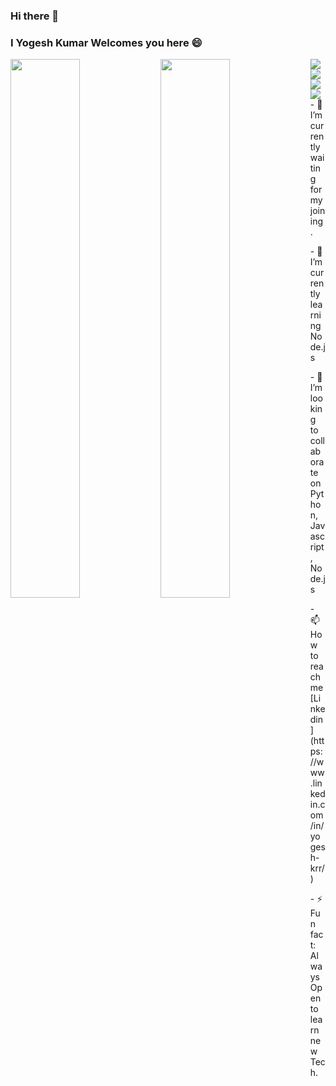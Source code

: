 ### Hi there 👋
### I Yogesh Kumar Welcomes you here 😄

<img align="left" style="width:47%" src="https://github-readme-stats.vercel.app/api?username=yogeshsingh2672000&show_icons=true&theme=radical" />
<img align="left" style="width:47%" src="https://github-readme-stats.vercel.app/api/top-langs/?username=anuraghazra&layout=compact" />
 
<img align="left" src="https://img.shields.io/badge/python-3670A0?style=for-the-badge&logo=python&logoColor=ffdd54" />
<img align="left" src="https://img.shields.io/badge/node.js-6DA55F?style=for-the-badge&logo=node.js&logoColor=white" />
<img align="left" src="https://img.shields.io/badge/javascript-%23323330.svg?style=for-the-badge&logo=javascript&logoColor=%23F7DF1E" />
<img align="left" src="https://img.shields.io/badge/express.js-%23404d59.svg?style=for-the-badge&logo=express&logoColor=%2361DAFB" />
<img src="" />
<div style="margin-top:20px">
<p>- 🔭 I’m currently waiting for my joining.</p>
<p>- 🌱 I’m currently learning Node.js</p>
<p>- 👯 I’m looking to collaborate on Python, Javascript, Node.js</p>
<p>- 📫 How to reach me [Linkedin](https://www.linkedin.com/in/yogesh-krr/)</p>
<p>- ⚡ Fun fact: Always Open to learn new Tech. </p>
</div>

<!--
**yogeshsingh2672000/yogeshsingh2672000** is a ✨ _special_ ✨ repository because its `README.md` (this file) appears on your GitHub profile.

Here are some ideas to get you started:

- 🔭 I’m currently working on ...
- 🌱 I’m currently learning ...
- 👯 I’m looking to collaborate on ...
- 🤔 I’m looking for help with ...
- 💬 Ask me about ...
- 📫 How to reach me: ...
- 😄 Pronouns: ...
- ⚡ Fun fact: ...
-->
